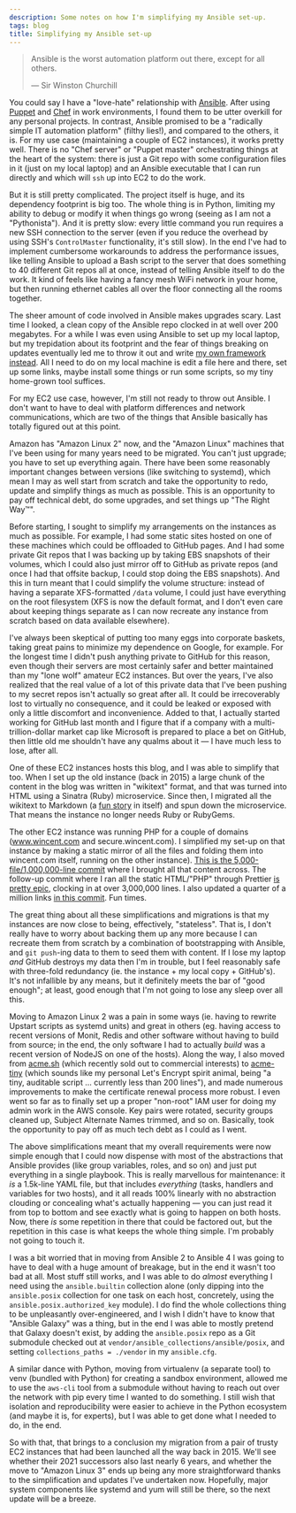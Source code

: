 ```yaml
---
description: Some notes on how I'm simplifying my Ansible set-up.
tags: blog
title: Simplifying my Ansible set-up
---
```


> Ansible is the worst automation platform out there, except for all others.
>
> &mdash; Sir Winston Churchill

You could say I have a "love-hate" relationship with [Ansible](https://github.com/ansible/ansible/). After using [Puppet](https://github.com/puppetlabs/puppet) and [Chef](https://github.com/chef/chef) in work environments, I found them to be utter overkill for any personal projects. In contrast, Ansible promised to be a "radically simple IT automation platform" (filthy lies!), and compared to the others, it is. For my use case (maintaining a couple of EC2 instances), it works pretty well. There is no "Chef server" or "Puppet master" orchestrating things at the heart of the system: there is just a Git repo with some configuration files in it (just on my local laptop) and an Ansible executable that I can run directly and which will `ssh` up into EC2 to do the work.

But it is still pretty complicated. The project itself is huge, and its dependency footprint is big too. The whole thing is in Python, limiting my ability to debug or modify it when things go wrong (seeing as I am not a "Pythonista"). And it is pretty slow: every little command you run requires a new SSH connection to the server (even if you reduce the overhead by using SSH's `ControlMaster` functionality, it's still slow). In the end I've had to implement cumbersome workarounds to address the performance issues, like telling Ansible to upload a Bash script to the server that does something to 40 different Git repos all at once, instead of telling Ansible itself to do the work. It kind of feels like having a fancy mesh WiFi network in your home, but then running ethernet cables all over the floor connecting all the rooms together.

The sheer amount of code involved in Ansible makes upgrades scary. Last time I looked, a clean copy of the Ansible repo clocked in at well over 200 megabytes. For a while I was even using Ansible to set up my local laptop, but my trepidation about its footprint and the fear of things breaking on updates eventually led me to throw it out and write [my own framework instead](https://github.com/wincent/wincent/blob/main/fig/README.md). All I need to do on my local machine is edit a file here and there, set up some links, maybe install some things or run some scripts, so my tiny home-grown tool suffices.

For my EC2 use case, however, I'm still not ready to throw out Ansible. I don't want to have to deal with platform differences and network communications, which are two of the things that Ansible basically has totally figured out at this point.

Amazon has "Amazon Linux 2" now, and the "Amazon Linux" machines that I've been using for many years need to be migrated. You can't just upgrade; you have to set up everything again. There have been some reasonably important changes between versions (like switching to systemd), which mean I may as well start from scratch and take the opportunity to redo, update and simplify things as much as possible. This is an opportunity to pay off technical debt, do some upgrades, and set things up "The Right Way™".

Before starting, I sought to simplify my arrangements on the instances as much as possible. For example, I had some static sites hosted on one of these machines which could be offloaded to GitHub pages. And I had some private Git repos that I was backing up by taking EBS snapshots of their volumes, which I could also just mirror off to GitHub as private repos (and once I had that offsite backup, I could stop doing the EBS snapshots). And this in turn meant that I could simplify the volume structure: instead of having a separate XFS-formatted `/data` volume, I could just have everything on the root filesystem (XFS is now the default format, and I don't even care about keeping things separate as I can now recreate any instance from scratch based on data available elsewhere).

I've always been skeptical of putting too many eggs into corporate baskets, taking great pains to minimize my dependence on Google, for example. For the longest time I didn't push anything private to GitHub for this reason, even though their servers are most certainly safer and better maintained than my "lone wolf" amateur EC2 instances. But over the years, I've also realized that the real value of a lot of this private data that I've been pushing to my secret repos isn't actually so great after all. It could be irrecoverably lost to virtually no consequence, and it could be leaked or exposed with only a little discomfort and inconvenience. Added to that, I actually started working for GitHub last month and I figure that if a company with a multi-trillion-dollar market cap like Microsoft is prepared to place a bet on GitHub, then little old me shouldn't have any qualms about it — I have much less to lose, after all.

One of these EC2 instances hosts this blog, and I was able to simplify that too. When I set up the old instance (back in 2015) a large chunk of the content in the blog was written in "wikitext" format, and that was turned into HTML using a Sinatra (Ruby) microservice. Since then, I migrated all the wikitext to Markdown (a [fun story](https://wincent.com/blog/filter-branch) in itself) and spun down the microservice. That means the instance no longer needs Ruby or RubyGems.

The other EC2 instance was running PHP for a couple of domains (www.wincent.com and secure.wincent.com). I simplified my set-up on that instance by making a static mirror of all the files and folding them into wincent.com itself, running on the other instance). [This is the 5,000-file/1,000,000-line commit](https://github.com/wincent/masochist/commit/b6403c1bab8bf625ffc137095eae5e45a1ac3dd5) where I brought all that content across. The follow-up commit where I ran all the static HTML/"PHP" through Prettier [is pretty epic](https://github.com/wincent/masochist/commit/d68e5cfb7d9e39e210382eb43a62a59f339bf6e3), clocking in at over 3,000,000 lines. I also updated a quarter of a million links [in this commit](https://github.com/wincent/masochist/commit/eae2ec06673a968d8f8a959c31a1443b2399a061). Fun times.

The great thing about all these simplifications and migrations is that my instances are now close to being, effectively, "stateless". That is, I don't really have to worry about backing them up any more because I can recreate them from scratch by a combination of bootstrapping with Ansible, and `git push`-ing data to them to seed them with content. If I lose my laptop _and_ GitHub destroys my data then I'm in trouble, but I feel reasonably safe with three-fold redundancy (ie. the instance + my local copy + GitHub's). It's not infallible by any means, but it definitely meets the bar of "good enough"; at least, good enough that I'm not going to lose any sleep over all this.

Moving to Amazon Linux 2 was a pain in some ways (ie. having to rewrite Upstart scripts as systemd units) and great in others (eg. having access to recent versions of Monit, Redis and other software without having to build from source; in the end, the only software I had to actually _build_ was a recent version of NodeJS on one of the hosts). Along the way, I also moved from [acme.sh](https://github.com/acmesh-official/acme.sh) (which recently sold out to commercial interests) to [acme-tiny](https://github.com/diafygi/acme-tiny) (which sounds like my personal Let's Encrypt spirit animal, being "a tiny, auditable script ... currently less than 200 lines"), and made numerous improvements to make the certificate renewal process more robust. I even went so far as to finally set up a proper "non-root" IAM user for doing my admin work in the AWS console. Key pairs were rotated, security groups cleaned up, Subject Alternate Names trimmed, and so on. Basically, took the opportunity to pay off as much tech debt as I could as I went.

The above simplifications meant that my overall requirements were now simple enough that I could now dispense with most of the abstractions that Ansible provides (like group variables, roles, and so on) and just put everything in a single playbook. This is really marvellous for maintenance: it _is_ a 1.5k-line YAML file, but that includes _everything_ (tasks, handlers and variables for two hosts), and it all reads 100% linearly with no abstraction clouding or concealing what's actually happening — you can just read it from top to bottom and see exactly what is going to happen on both hosts. Now, there _is_ some repetition in there that could be factored out, but the repetition in this case is what keeps the whole thing simple. I'm probably not going to touch it.

I was a bit worried that in moving from Ansible 2 to Ansible 4 I was going to have to deal with a huge amount of breakage, but in the end it wasn't too bad at all. Most stuff still works, and I was able to do _almost_ everything I need using the `ansible.builtin` collection alone (only dipping into the `ansible.posix` collection for one task on each host, concretely, using the `ansible.posix.authorized_key` module). I do find the whole collections thing to be unpleasantly over-engineered, and I wish I didn't have to know that "Ansible Galaxy" was a thing, but in the end I was able to mostly pretend that Galaxy doesn't exist, by adding the `ansible.posix` repo as a Git submodule checked out at `vendor/ansible_collections/ansible/posix`, and setting `collections_paths = ./vendor` in my `ansible.cfg`.

A similar dance with Python, moving from virtualenv (a separate tool) to venv (bundled with Python) for creating a sandbox environment, allowed me to use the `aws-cli` tool from a submodule without having to reach out over the network with pip every time I wanted to do something. I still wish that isolation and reproducibility were easier to achieve in the Python ecosystem (and maybe it is, for experts), but I was able to get done what I needed to do, in the end.

So with that, that brings to a conclusion my migration from a pair of trusty EC2 instances that had been launched all the way back in 2015. We'll see whether their 2021 successors also last nearly 6 years, and whether the move to "Amazon Linux 3" ends up being any more straightforward thanks to the simplification and updates I've undertaken now. Hopefully, major system components like systemd and yum will still be there, so the next update will be a breeze.

